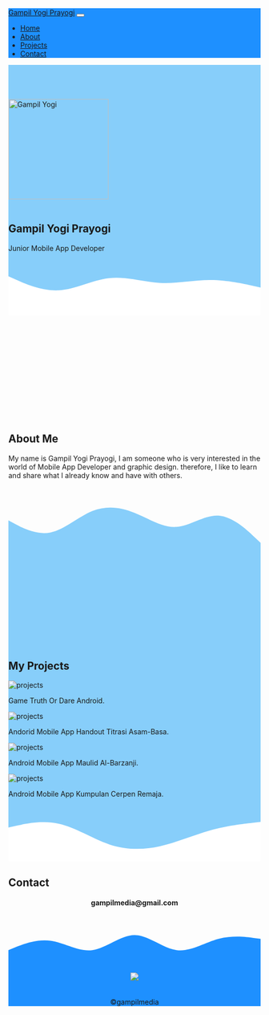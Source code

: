 <!DOCTYPE html>
<html lang="en">

<head>
    <!-- Required meta tags -->
    <meta charset="utf-8" />
    <meta name="viewport" content="width=device-width, initial-scale=1" />
    <link rel="stylesheet" href="https://cdn.jsdelivr.net/npm/bootstrap-icons@1.4.0/font/bootstrap-icons.css" />
    <!-- aos js -->
    <link href="https://unpkg.com/aos@2.3.1/dist/aos.css" rel="stylesheet">
    <link rel="shortcut icon" href="https://b.top4top.io/p_2020jrk7e0.jpg">
    <!-- Bootstrap CSS -->
    <link href="https://cdn.jsdelivr.net/npm/bootstrap@5.0.0-beta2/dist/css/bootstrap.min.css" rel="stylesheet" integrity="sha384-BmbxuPwQa2lc/FVzBcNJ7UAyJxM6wuqIj61tLrc4wSX0szH/Ev+nYRRuWlolflfl" crossorigin="anonymous" />
    <!-- font -->
    <link rel="preconnect" href="https://fonts.gstatic.com">
    <link href="https://fonts.googleapis.com/css2?family=Poppins&display=swap" rel="stylesheet">
    <link rel="preconnect" href="https://fonts.gstatic.com">
    <link href="https://fonts.googleapis.com/css2?family=Open+Sans&display=swap" rel="stylesheet">
    <title>My Portofolio | Gampil Yogi Prayogi</title>
</head>

<body id="beranda">
    <!-- Navbar-->
    <nav style="background-color: #1E90FF" class="navbar navbar-expand-lg navbar-dark shadow-sm fixed-top navbar-custom">
        <div class="container"> <a class="navbar-brand" href="#">Gampil Yogi Prayogi</a> <button class="navbar-toggler" type="button" data-bs-toggle="collapse" data-bs-target="#navbarNav" aria-controls="navbarNav" aria-expanded="false" aria-label="Toggle navigation"> <span class="navbar-toggler-icon"></span> </button>
            <div class="collapse navbar-collapse" id="navbarNav">
                <ul class="navbar-nav ms-auto">
                    <li class="nav-item"> <a class="nav-link active" aria-current="page" href="#beranda"><i class="bi bi-house"></i> Home</a> </li>
                    <li class="nav-item"> <a class="nav-link" href="#tentang"><i class="bi bi-person-lines-fill"></i> About</a> </li>
                    <li class="nav-item"> <a class="nav-link" href="#projek"><i class="bi bi-terminal"></i> Projects</a> </li>
                    <li class="nav-item"> <a class="nav-link" href="#kontak"><i class="bi bi-envelope"></i> Contact</a> </li>
                </ul>
            </div>
        </div>
    </nav>
    <!-- Akhir Navbar-->
    <!-- Jumbotron-->
    <section class="jumbotron text-center" style="background-color: #87CEFA;">
        <br>
        <br>
        <br>
        <br>
        <img src="https://b.top4top.io/p_2020jrk7e0.jpg" alt="Gampil Yogi" width="200" class="rounded-circle img-thumbnail" />
        <br>
        <br>
        <h1 class="title">Gampil Yogi Prayogi</h1>
        <p class="lead">Junior Mobile App Developer</p>
        <svg xmlns="http://www.w3.org/2000/svg" viewBox="0 0 1440 320"> 
            <path fill="#ffffff" fill-opacity="1" d="M0,96L48,117.3C96,139,192,181,288,176C384,171,480,117,576,106.7C672,96,768,128,864,133.3C960,139,1056,117,1152,117.3C1248,117,1344,139,1392,149.3L1440,160L1440,320L1392,320C1344,320,1248,320,1152,320C1056,320,960,320,864,320C768,320,672,320,576,320C480,320,384,320,288,320C192,320,96,320,48,320L0,320Z" >
            </path> 
        </svg>
    </section>
    <!-- Akhir Jumbotron-->
    <!-- About-->
    <section id="tentang">
        <div class="container">
            <div class="row text-center mb-6">
                <div class="col">
                				<br>
                				<br>
                				<br>
                				<br>
                				<br>
                				<br>
                				<br>
                				<br>
                				<br>
                				<br>
                				<br>
                				<br>
                    <h2>About Me</h2>
                </div>
            </div>
            <div class="row text-center mb-6">
                <div class="tentang" data-aos="fade-down">
                    <p>My name is Gampil Yogi Prayogi, I am someone who is very interested in the world of Mobile App Developer and graphic design. therefore, I like to learn and share what I already know and have with others.</p>
                </div>
                <div class="tentang" data-aos="fade-down"> </div>
            </div>
        </div> <svg xmlns="http://www.w3.org/2000/svg" viewBox="0 0 1440 320"><path fill="#87CEFA" fill-opacity="1" d="M0,192L40,213.3C80,235,160,277,240,261.3C320,245,400,171,480,138.7C560,107,640,117,720,149.3C800,181,880,235,960,229.3C1040,224,1120,160,1200,165.3C1280,171,1360,245,1400,282.7L1440,320L1440,320L1400,320C1360,320,1280,320,1200,320C1120,320,1040,320,960,320C880,320,800,320,720,320C640,320,560,320,480,320C400,320,320,320,240,320C160,320,80,320,40,320L0,320Z"></path></svg>
 </section>
    <!-- Akhir About-->
    <!-- Projects-->
    <section id="projek" style="background-color: #87CEFA">
        <div class="container">
            <div class="row text-center mb-3">
                <div class="col">
                				<br>
                				<br>
                				<br>
                				<br>
                				<br>
                				<br>
                				<br>
                				<br>
                				<br>
                				<br>
                				<br>
                				<br>
                      <h2>My Projects</h2>
                </div>
            </div>
            <div class="row justify-content-center">
                <div class="col-md-4 mb-3" data-aos="fade-down">
                    <div class="card shadow-sm"> <img src="https://a.top4top.io/p_20204thz01.jpg" class="card-img-top" alt="projects" />
                        <div class="card-body">
                            <p class="card-text">Game Truth Or Dare Android.</p>
                        </div>
                    </div>
                </div>
                <div class="col-md-4 mb-3" data-aos="fade-down" data-aos-delay="100">
                    <div class="card shadow-sm"> <img src="https://e.top4top.io/p_20049reia0.jpg" class="card-img-top" alt="projects" />
                        <div class="card-body">
                            <p class="card-text">Andorid Mobile App Handout Titrasi Asam-Basa.</p>
                        </div>
                    </div>
                </div>
                <div class="col-md-4 mb-3" data-aos="fade-down" data-aos-delay="200">
                    <div class="card shadow-sm"> <img src="https://d.top4top.io/p_2004hw04s0.jpg" class="card-img-top" alt="projects" />
                        <div class="card-body">
                            <p class="card-text">Android Mobile App Maulid Al-Barzanji.</p>
                        </div>
                    </div>
                </div>
                <div class="col-md-4 mb-3" data-aos="fade-down" data-aos-delay="200">
                    <div class="card shadow-sm"> <img src="https://h.top4top.io/p_2037sjo590.jpg" class="card-img-top" alt="projects" />
                        <div class="card-body">
                            <p class="card-text">Android Mobile App Kumpulan Cerpen Remaja.</p>
                        </div>
                    </div>
                </div>
                <div class="col-md-4 mb-3" data-aos="fade-down" data-aos-delay="200"> </div>
            </div>
        </div>
        <svg xmlns="http://www.w3.org/2000/svg" viewBox="0 0 1440 320">
            <path fill="#ffffff" fill-opacity="1" d="M0,128L48,117.3C96,107,192,85,288,106.7C384,128,480,192,576,224C672,256,768,256,864,234.7C960,213,1056,171,1152,144C1248,117,1344,107,1392,101.3L1440,96L1440,320L1392,320C1344,320,1248,320,1152,320C1056,320,960,320,864,320C768,320,672,320,576,320C480,320,384,320,288,320C192,320,96,320,48,320L0,320Z"></path>
          </svg>
    </section>
    <!-- Akhir Projects-->
    <!-- Contact-->
    <section id="kontak" class="">
        <div class="container">
            <div class="row text-center">
                <div class=" col ">
                    <h2>Contact</h2>
                </div>
            </div>
            <div class="row justify-content-center ">
                <div class="col-md-6 " data-aos="fade ">
                    <form>
                        <center>
                            <h4>gampilmedia@gmail.com</h4>
                        </center>
                    </form>
                </div>
            </div>
        </div>
    </section>
    <!-- Akhir Contact-->
    <!-- Footer-->
    <svg xmlns="http://www.w3.org/2000/svg " viewBox="0 0 1440 320 ">
        <path fill="#1E90FF " fill-opacity="1 " d="M0,192L40,176C80,160,160,128,240,138.7C320,149,400,203,480,192C560,181,640,107,720,106.7C800,107,880,181,960,192C1040,203,1120,149,1200,128C1280,107,1360,117,1400,122.7L1440,128L1440,320L1400,320C1360,320,1280,320,1200,320C1120,320,1040,320,960,320C880,320,800,320,720,320C640,320,560,320,480,320C400,320,320,320,240,320C160,320,80,320,40,320L0,320Z ">
        </path>
    </svg>
    <footer class="footer-custom text-white text-center pb-5 " style="background-color: #1E90FF; ">
            <center><a href="https://play.google.com/store/apps/dev?id=7338493799807359032"><img class="inline" src="https://static.cookpad.com/global/assets/images/id/button_google_play_store.svg" /></a>
    </center> 
    <br>
    <br>
    <center>&#169;gampilmedia</center>
    </footer>
    <!-- Akhir Footer-->
    <!-- Optional JavaScript; choose one of the two! -->
    <!-- Option 1: Bootstrap Bundle with Popper -->
    <script src="https://cdn.jsdelivr.net/npm/bootstrap@5.0.0-beta2/dist/js/bootstrap.bundle.min.js " integrity="sha384-b5kHyXgcpbZJO/tY9Ul7kGkf1S0CWuKcCD38l8YkeH8z8QjE0GmW1gYU5S9FOnJ0 " crossorigin="anonymous "></script>
    <script src="https://unpkg.com/aos@2.3.1/dist/aos.js "></script>
    <script>
        AOS.init();
    </script>
    <script src="https://cdnjs.cloudflare.com/ajax/libs/gsap/3.6.1/gsap.min.js "></script>
    <script>
        gsap.from('.navbar', {
            duration: 1.5,
            y: '-100%',
            opacity: 0,
            ease: 'bounce'
        });
        gsap.from('.jumbotron img', {
            duration: 1,
            rotateY: 360,
            opacity: 0
        });
        gsap.from('.jumbotron h1', {
            duration: 1,
            x: -100,
            opacity: 0
        });
    </script>
</body>

</html>